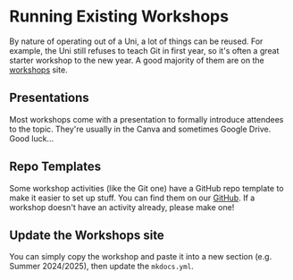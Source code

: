 # Running Existing Workshops

By nature of operating out of a Uni, a lot of things can be reused. For example, the Uni still refuses to teach Git in first year, so it's often a great starter workshop to the new year. A good majority of them are on the [workshops](https://workshops.codersforcauses.org/) site.

## Presentations

Most workshops come with a presentation to formally introduce attendees to the topic. They're usually in the Canva and sometimes Google Drive. Good luck...

## Repo Templates

Some workshop activities (like the Git one) have a GitHub repo template to make it easier to set up stuff. You can find them on our [GitHub](https://github.com/codersforcauses/). If a workshop doesn't have an activity already, please make one!

## Update the Workshops site

You can simply copy the workshop and paste it into a new section (e.g. Summer 2024/2025), then update the `mkdocs.yml`.
